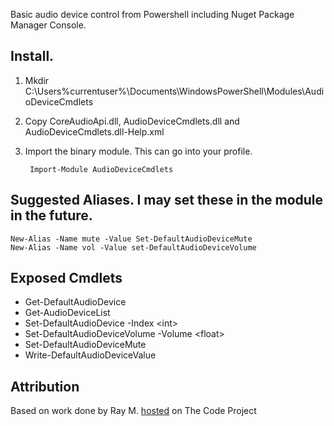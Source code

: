 Basic audio device control from Powershell including Nuget Package Manager Console.

## Install.

1. Mkdir C:\Users\%currentuser%\Documents\WindowsPowerShell\Modules\AudioDeviceCmdlets
1. Copy CoreAudioApi.dll, AudioDeviceCmdlets.dll and AudioDeviceCmdlets.dll-Help.xml
1. Import the binary module. This can go into your profile.
        
		Import-Module AudioDeviceCmdlets

## Suggested Aliases. I may set these in the module in the future.
    New-Alias -Name mute -Value Set-DefaultAudioDeviceMute
    New-Alias -Name vol -Value set-DefaultAudioDeviceVolume

## Exposed Cmdlets
* Get-DefaultAudioDevice
* Get-AudioDeviceList
* Set-DefaultAudioDevice -Index &lt;int&gt;
* Set-DefaultAudioDeviceVolume -Volume &lt;float&gt;
* Set-DefaultAudioDeviceMute
* Write-DefaultAudioDeviceValue

## Attribution
Based on work done by Ray M. <a href="http://www.codeproject.com/Articles/18520/Vista-Core-Audio-API-Master-Volume-Control">hosted</a> on The Code Project
